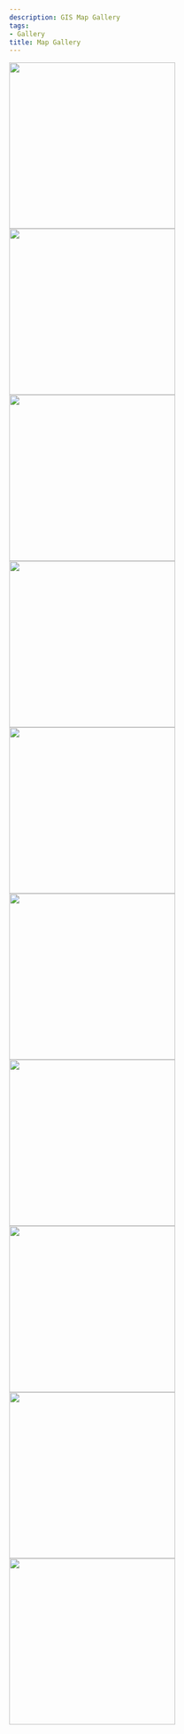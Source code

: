 ```yaml
---
description: GIS Map Gallery
tags:
- Gallery
title: Map Gallery
---
```


[<img src="/images/fig1array.png" width="300"/>](/images/fig1array.png) [<img src="/images/Fig2.png" width="300"/>](/images/Fig2.png) [<img src="/images/Figure2.png" width="300"/>](/images/Figure2.png) [<img src="/images/Figure2_2.png" width="300"/>](/images/Figure2_2.png) [<img src="/images/Figure3.png" width="300"/>](/images/Figure3.png) [<img src="/images/Figure4.png" width="300"/>](/images/Figure4.png) [<img src="/images/Figure5.png" width="300"/>](/images/Figure5.png) [<img src="/images/Short_Long.png" width="300"/>](/images/Short_Long.png) [<img src="/images/Tnet.png" width="300"/>](/images/Tnet.png) [<img src="/images/Tpoint.png" width="300"/>](/images/Tpoint.png) 

